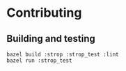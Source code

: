# Contributing

## Building and testing
``` shell
bazel build :strop :strop_test :lint
bazel run :strop_test
```
